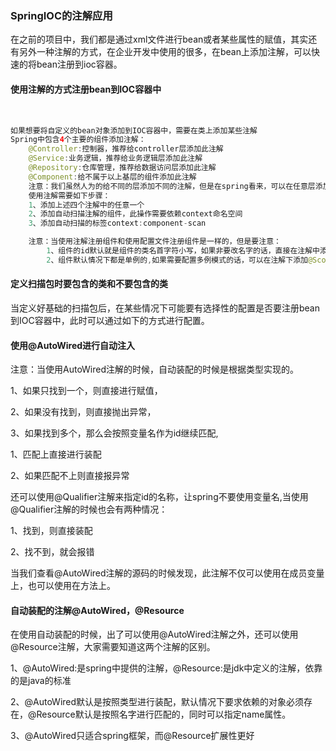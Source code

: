 ### SpringIOC的注解应用

 在之前的项目中，我们都是通过xml文件进行bean或者某些属性的赋值，其实还有另外一种注解的方式，在企业开发中使用的很多，在bean上添加注解，可以快速的将bean注册到ioc容器。

#### 使用注解的方式注册bean到IOC容器中

​	

```java
如果想要将自定义的bean对象添加到IOC容器中，需要在类上添加某些注解
Spring中包含4个主要的组件添加注解：
    @Controller:控制器，推荐给controller层添加此注解
    @Service:业务逻辑，推荐给业务逻辑层添加此注解
    @Repository:仓库管理，推荐给数据访问层添加此注解
    @Component:给不属于以上基层的组件添加此注解
    注意：我们虽然人为的给不同的层添加不同的注解，但是在spring看来，可以在任意层添加任意注解;spring底层是不会给具体的层次验证注解，这样写的目的只是为了提高可读性，最偷懒的方式就是给所有想交由IOC容器管理的bean对象添加component注解
    使用注解需要如下步骤：
    1、添加上述四个注解中的任意一个
    2、添加自动扫描注解的组件，此操作需要依赖context命名空间
    3、添加自动扫描的标签context:component-scan

	注意：当使用注解注册组件和使用配置文件注册组件是一样的，但是要注意：
		1、组件的id默认就是组件的类名首字符小写，如果非要改名字的话，直接在注解中添加即可
		2、组件默认情况下都是单例的,如果需要配置多例模式的话，可以在注解下添加@Scope注解
```

#### 定义扫描包时要包含的类和不要包含的类

 当定义好基础的扫描包后，在某些情况下可能要有选择性的配置是否要注册bean到IOC容器中，此时可以通过如下的方式进行配置。

#### 使用@AutoWired进行自动注入

注意：当使用AutoWired注解的时候，自动装配的时候是根据类型实现的。

 1、如果只找到一个，则直接进行赋值，

 2、如果没有找到，则直接抛出异常，

 3、如果找到多个，那么会按照变量名作为id继续匹配,

 1、匹配上直接进行装配

 2、如果匹配不上则直接报异常



还可以使用@Qualifier注解来指定id的名称，让spring不要使用变量名,当使用@Qualifier注解的时候也会有两种情况：

 1、找到，则直接装配

 2、找不到，就会报错



当我们查看@AutoWired注解的源码的时候发现，此注解不仅可以使用在成员变量上，也可以使用在方法上。

#### 自动装配的注解@AutoWired，@Resource

在使用自动装配的时候，出了可以使用@AutoWired注解之外，还可以使用@Resource注解，大家需要知道这两个注解的区别。

 1、@AutoWired:是spring中提供的注解，@Resource:是jdk中定义的注解，依靠的是java的标准

 2、@AutoWired默认是按照类型进行装配，默认情况下要求依赖的对象必须存在，@Resource默认是按照名字进行匹配的，同时可以指定name属性。

 3、@AutoWired只适合spring框架，而@Resource扩展性更好

